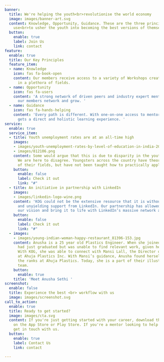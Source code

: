```yaml
---
banner:
  title: We're helping the youth<br>revolutionise the world economy
  image: images/banner-art.svg
  content: Knowledge, Opportunity, Guidance. These are the three principles that we
    use<br>to usher the youth into becoming the best versions of themselves
  button:
    enable: true
    label: Join Us
    link: contact
feature:
  enable: true
  title: Our Key Principles
  feature_item:
  - name: Knowledge
    icon: fas fa-book-open
    content: Our members receive access to a variety of Workshops created by experts
      in a plethora of fields.
  - name: Opportunity
    icon: fas fa-users
    content: 'A strong network of driven peers and industry expert mentors to help
      our members network and grow. '
  - name: Guidance
    icon: fas fa-hands-helping
    content: 'Every path is different. With one-on-one access to mentors, each member
      gets a direct and holistic learning experience. '
service:
  enable: true
  service_item:
  - title: Youth unemployment rates are at an all-time high
    images:
    - images/youth-unemployment-rates-by-level-of-education-in-india-2012-2018.jpg
    - images/812106.png
    content: Some would argue that this is due to disparity in the youth’s skill levels.
      We are here to disagree. Youngsters across the country have theoretical understanding
      of their fields, but have not been taught how to practically apply themselves.
    button:
      enable: false
      label: Check it out
      link: "#"
  - title: An initiative in partnership with LinkedIn
    images:
    - images/linkedin-logo-wine.png
    content: 'KOG could not be the extensive resource that it is without the help
      and unyielding support from LinkedIn. Our partnership has allowed us to take
      our vision and bring it to life with LinkedIn’s massive network and resources. '
    button:
      enable: false
      label: Check it out
      link: "#"
  - images:
    - images/young-indian-woman-happy-restaurant_81396-153.jpg
    content: Anusha is a 25 year old Plastics Engineer. When she joined KOG, Anusha
      had just graduated but was unable to find relevant work, given her niche speciality.
      With KOG, she was able to connect with Mansi Lall, the Director of Operations
      at Ahuja Plastics Inc. With Mansi’s guidance, Anusha found herself working up
      the ranks at Ahuja Plastics. Today, she is a part of their illustrative engineering
      team.
    button:
      enable: true
    title: 'Meet Anusha Sethi '
screenshot:
  enable: false
  title: Experience the best <br> workflow with us
  image: images/screenshot.svg
call_to_action:
  enable: true
  title: Ready to get started?
  image: images/cta.svg
  content: If you're just getting started with your career, download the K.O.G application
    on the App Store or Play Store. If you're a mentor looking to help our project,
    get in touch with us.
  button:
    enable: true
    label: Contact Us
    link: contact

---
```

